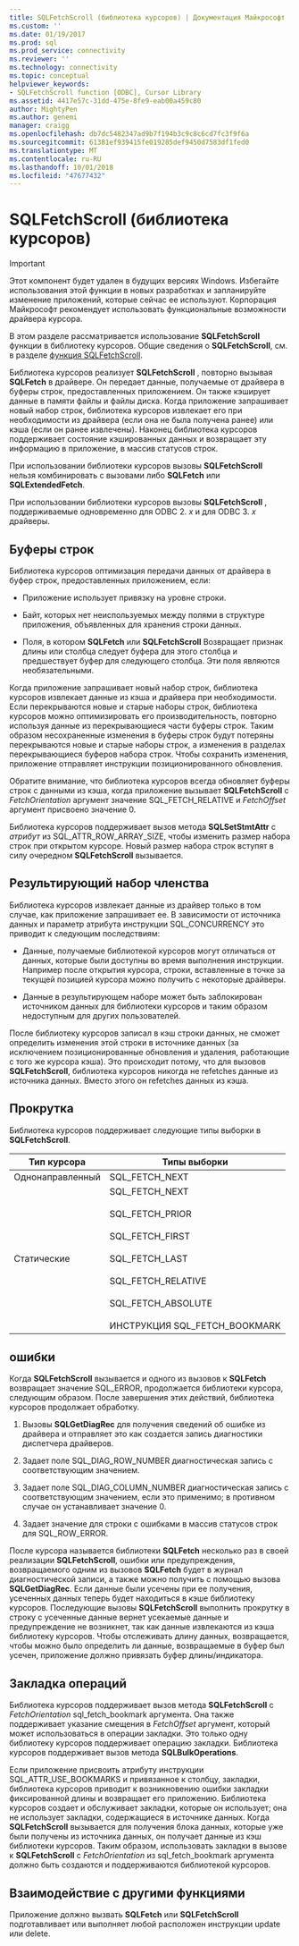 ```yaml
---
title: SQLFetchScroll (библиотека курсоров) | Документация Майкрософт
ms.custom: ''
ms.date: 01/19/2017
ms.prod: sql
ms.prod_service: connectivity
ms.reviewer: ''
ms.technology: connectivity
ms.topic: conceptual
helpviewer_keywords:
- SQLFetchScroll function [ODBC], Cursor Library
ms.assetid: 4417e57c-31dd-475e-8fe9-eab00a459c80
author: MightyPen
ms.author: genemi
manager: craigg
ms.openlocfilehash: db7dc5482347ad9b7f194b3c9c8c6cd7fc3f9f6a
ms.sourcegitcommit: 61381ef939415fe019285def9450d7583df1fed0
ms.translationtype: MT
ms.contentlocale: ru-RU
ms.lasthandoff: 10/01/2018
ms.locfileid: "47677432"
---
```

# <a name="sqlfetchscroll-cursor-library"></a>SQLFetchScroll (библиотека курсоров)
> [!IMPORTANT]  
>  Этот компонент будет удален в будущих версиях Windows. Избегайте использования этой функции в новых разработках и запланируйте изменение приложений, которые сейчас ее используют. Корпорация Майкрософт рекомендует использовать функциональные возможности драйвера курсора.  
  
 В этом разделе рассматривается использование **SQLFetchScroll** функции в библиотеку курсоров. Общие сведения о **SQLFetchScroll**, см. в разделе [функция SQLFetchScroll](../../../odbc/reference/syntax/sqlfetchscroll-function.md).  
  
 Библиотека курсоров реализует **SQLFetchScroll** , повторно вызывая **SQLFetch** в драйвере. Он передает данные, получаемые от драйвера в буферы строк, предоставленных приложением. Он также кэширует данные в памяти файлы и файлы диска. Когда приложение запрашивает новый набор строк, библиотека курсоров извлекает его при необходимости из драйвера (если она не была получена ранее) или кэша (если он ранее извлечены). Наконец библиотека курсоров поддерживает состояние кэшированных данных и возвращает эту информацию в приложение, в массив статусов строк.  
  
 При использовании библиотеки курсоров вызовы **SQLFetchScroll** нельзя комбинировать с вызовами либо **SQLFetch** или **SQLExtendedFetch**.  
  
 При использовании библиотеки курсоров вызовы **SQLFetchScroll** , поддерживаемые одновременно для ODBC 2. *x* и для ODBC 3. *x* драйверы.  
  
## <a name="rowset-buffers"></a>Буферы строк  
 Библиотека курсоров оптимизация передачи данных от драйвера в буфер строк, предоставленных приложением, если:  
  
-   Приложение использует привязку на уровне строки.  
  
-   Байт, которых нет неиспользуемых между полями в структуре приложения, объявленных для хранения строки данных.  
  
-   Поля, в котором **SQLFetch** или **SQLFetchScroll** Возвращает признак длины или столбца следует буфера для этого столбца и предшествует буфер для следующего столбца. Эти поля являются необязательными.  
  
 Когда приложение запрашивает новый набор строк, библиотека курсоров извлекает данные из кэша и драйвера при необходимости. Если перекрываются новые и старые наборы строк, библиотека курсоров можно оптимизировать его производительность, повторно используя данные из перекрывающиеся части буферы строк. Таким образом несохраненные изменения в буферы строк будут потеряны перекрываются новые и старые наборы строк, а изменения в разделах перекрывающиеся буферов набора строк. Чтобы сохранить изменения, приложение отправляет инструкции позиционированного обновления.  
  
 Обратите внимание, что библиотека курсоров всегда обновляет буферы строк с данными из кэша, когда приложение вызывает **SQLFetchScroll** с *FetchOrientation* аргумент значение SQL_FETCH_RELATIVE и *FetchOffset* аргумент присвоено значение 0.  
  
 Библиотека курсоров поддерживает вызов метода **SQLSetStmtAttr** с *атрибут* из SQL_ATTR_ROW_ARRAY_SIZE, чтобы изменить размер набора строк при открытом курсоре. Новый размер набора строк вступят в силу очередном **SQLFetchScroll** вызывается.  
  
## <a name="result-set-membership"></a>Результирующий набор членства  
 Библиотека курсоров извлекает данные из драйвер только в том случае, как приложение запрашивает ее. В зависимости от источника данных и параметр атрибута инструкции SQL_CONCURRENCY это приводит к следующим последствиям:  
  
-   Данные, получаемые библиотекой курсоров могут отличаться от данных, которые были доступны во время выполнения инструкции. Например после открытия курсора, строки, вставленные в точке за текущей позицией курсора можно получить с некоторые драйверы.  
  
-   Данные в результирующем наборе может быть заблокирован источником данных для библиотеки курсоров и таким образом недоступным для других пользователей.  
  
 После библиотеку курсоров записал в кэш строки данных, не сможет определить изменения этой строки в источнике данных (за исключением позиционированные обновления и удаления, работающие с того же курсора кэша). Это происходит потому, что для вызовов **SQLFetchScroll**, библиотека курсоров никогда не refetches данные из источника данных. Вместо этого он refetches данных из кэша.  
  
## <a name="scrolling"></a>Прокрутка  
 Библиотека курсоров поддерживает следующие типы выборки в **SQLFetchScroll**.  
  
|Тип курсора|Типы выборки|  
|-----------------|-----------------|  
|Однонаправленный|SQL_FETCH_NEXT|  
|Статические|SQL_FETCH_NEXT<br /><br /> SQL_FETCH_PRIOR<br /><br /> SQL_FETCH_FIRST<br /><br /> SQL_FETCH_LAST<br /><br /> SQL_FETCH_RELATIVE<br /><br /> SQL_FETCH_ABSOLUTE<br /><br /> ИНСТРУКЦИЯ SQL_FETCH_BOOKMARK|  
  
## <a name="errors"></a>ошибки  
 Когда **SQLFetchScroll** вызывается и одного из вызовов к **SQLFetch** возвращает значение SQL_ERROR, продолжается библиотеки курсора, следующим образом. После завершения этих действий, библиотека курсоров продолжает обработку.  
  
1.  Вызовы **SQLGetDiagRec** для получения сведений об ошибке из драйвера и отправляет это как создается запись диагностики диспетчера драйверов.  
  
2.  Задает поле SQL_DIAG_ROW_NUMBER диагностическая запись с соответствующим значением.  
  
3.  Задает поле SQL_DIAG_COLUMN_NUMBER диагностическая запись с соответствующим значением, если это применимо; в противном случае он устанавливает значение 0.  
  
4.  Задает значение для строки с ошибками в массив статусов строк для SQL_ROW_ERROR.  
  
 После курсора называется библиотеки **SQLFetch** несколько раз в своей реализации **SQLFetchScroll**, ошибки или предупреждения, возвращаемого одним из вызовов **SQLFetch** будет в журнал диагностической записи, а также можно получить с помощью вызова **SQLGetDiagRec**. Если данные были усечены при ее получения, усеченных данных теперь будет находиться в кэше библиотеку курсоров. Последующие вызовы **SQLFetchScroll** выполнить прокрутку в строку с усеченные данные вернет усекаемые данные и предупреждение не возникнет, так как данные извлекаются из кэша библиотеку курсоров. Чтобы отслеживать длину данных, возвращается, чтобы можно было определить ли данные, возвращаемые в буфер был усечен, приложение должно привязать буфер длины/индикатора.  
  
## <a name="bookmark-operations"></a>Закладка операций  
 Библиотека курсоров поддерживает вызов метода **SQLFetchScroll** с *FetchOrientation* sql_fetch_bookmark аргумента. Она также поддерживает указание смещения в *FetchOffset* аргумент, который может использоваться в операции закладки. Это только одну библиотеку курсоров поддерживает операцию закладки. Библиотека курсоров поддерживает вызов метода **SQLBulkOperations**.  
  
 Если приложение присвоить атрибуту инструкции SQL_ATTR_USE_BOOKMARKS и привязанное к столбцу, закладки, библиотека курсоров приводит к возникновению ошибки закладки фиксированной длины и возвращает его приложению. Библиотека курсоров создает и обслуживает закладки, которые он использует; она не использует закладки, содержащиеся в источнике данных. Когда **SQLFetchScroll** вызывается для получения блока данных, которые уже были получены из источника данных, он получает данные из кэш библиотеки курсоров. Таким образом, использовать закладки в вызове к **SQLFetchScroll** с *FetchOrientation* из sql_fetch_bookmark аргумента должно быть создаются и поддерживаются библиотекой курсоров.  
  
## <a name="interaction-with-other-functions"></a>Взаимодействие с другими функциями  
 Приложение должно вызвать **SQLFetch** или **SQLFetchScroll** подготавливает или выполняет любой расположен инструкции update или delete.
